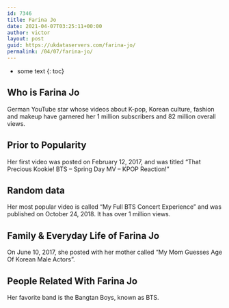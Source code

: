 ```yaml
---
id: 7346
title: Farina Jo
date: 2021-04-07T03:25:11+00:00
author: victor
layout: post
guid: https://ukdataservers.com/farina-jo/
permalink: /04/07/farina-jo/
---
```


* some text
{: toc}


## Who is Farina Jo



German YouTube star whose videos about K-pop, Korean culture, fashion and makeup have garnered her 1 million subscribers and 82 million overall views. 

                
                
                
## Prior to Popularity



Her first video was posted on February 12, 2017, and was titled &#8220;That Precious Kookie! BTS &#8211; Spring Day MV &#8211; KPOP Reaction!&#8221; 

                
                
                
## Random data



Her most popular video is called &#8220;My Full BTS Concert Experience&#8221; and was published on October 24, 2018. It has over 1 million views. 

                
                
                
## Family & Everyday Life of Farina Jo



On June 10, 2017, she posted with her mother called &#8220;My Mom Guesses Age Of Korean Male Actors&#8221;.

                
                
                
## People Related With Farina Jo



Her favorite band is the Bangtan Boys, known as BTS. 

                
              
            
          
          
          
